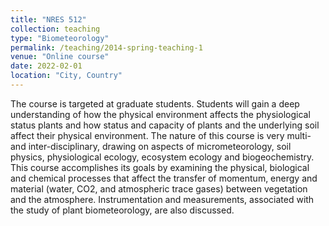 ```yaml
---
title: "NRES 512"
collection: teaching
type: "Biometeorology"
permalink: /teaching/2014-spring-teaching-1
venue: "Online course"
date: 2022-02-01
location: "City, Country"
---
```


The course is targeted at graduate students. Students will gain a deep understanding of how the physical environment affects the physiological status plants and how status and capacity of plants and the underlying soil affect their physical environment. The nature of this course is very multi- and inter-disciplinary, drawing on aspects of micrometeorology, soil physics, physiological ecology, ecosystem ecology and biogeochemistry. This course accomplishes its goals by examining the physical, biological and chemical processes that affect the transfer of momentum, energy and material (water, CO2, and atmospheric trace gases) between vegetation and the atmosphere. Instrumentation and measurements, associated with the study of plant biometeorology, are also discussed. 
